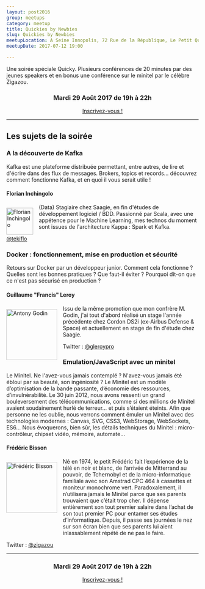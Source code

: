 ```yaml
---
layout: post2016
group: meetups
category: meetup
title: Quickies by Newbies
slug: Quickies by Newbies
meetupLocation: A Seine Innopolis, 72 Rue de la République, Le Petit Quevilly
meetupDate: 2017-07-12 19:00

---
```


Une soirée spéciale Quicky. Plusieurs conférences de 20 minutes par des jeunes speakers et en bonus une conférence sur le minitel par le célèbre Zigazou.

<div style="text-align: center;">
  <h3>Mardi 29 Août 2017 de 19h à 22h</h3>
  <p>
    <a class="button" target="_blank" href="http://meetu.ps/c/3dJFv/B5s8T/f">
      Inscrivez-vous !
    </a>
  </p>
</div>

----

## Les sujets de la soirée

### A la découverte de Kafka

<p>Kafka est une plateforme distribuée permettant, entre autres, de lire et d'écrire dans des flux de messages. Brokers, topics et records... découvrez comment fonctionne Kafka, et en quoi il vous serait utile !</p>

#### Florian Inchingolo

<img src="../../assets/img/2017/florian.png" alt="Florian Inchingolo" width="70" style="float: left; margin: 10px 15px 0px 0px;"/>

<p style="overflow: auto;">(Data) Stagiaire chez Saagie, en fin d'études de développement logiciel / BDD.
                           Passionné par Scala, avec une appétence pour le Machine Learning, mes technos du moment sont issues de l'architecture Kappa : Spark et Kafka.</p>
<a href="https://twitter.com/tekiflo">@tekiflo</a>


### Docker : fonctionnement, mise en production et sécurité

<p>Retours sur Docker par un développeur junior. Comment cela fonctionne ? Quelles sont les bonnes pratiques ? Que faut-il éviter ? Pourquoi dit-on que ce n'est pas sécurisé en production ?</p>

#### Guillaume "Francis" Leroy

<img src="../../assets/img/2017/gleroy.jpg" alt="Antony Godin" width="133" style="float: left; margin: 10px 15px 0px 0px;"/>

Issu de la même promotion que mon confrère M. Godin, j'ai tout d'abord réalisé un stage l'année précédente chez Cordon DS2i (ex-Airbus Defense & Space) et actuellement en stage de fin d'étude chez Saagie.

Twitter : [@gleroypro](https://twitter.com/gleroypro)

### Emulation/JavaScript avec un minitel

Le Minitel.
Ne l'avez-vous jamais contemplé ? N'avez-vous jamais été ébloui par sa beauté, son ingéniosité ? Le Minitel est un modèle d’optimisation de la bande passante, d’économie des ressources, d’invulnérabilité.
Le 30 juin 2012, nous avons ressenti un grand bouleversement des télécommunications, comme si des millions de Minitel avaient soudainement hurlé de terreur… et puis s’étaient éteints. 
Afin que personne ne les oublie, nous verrons comment émuler un Minitel avec des technologies modernes : Canvas, SVG, CSS3, WebStorage, WebSockets, ES6…
Nous évoquerons, bien sûr, les détails techniques du Minitel : micro-contrôleur, chipset vidéo, mémoire, automate…


#### Frédéric Bisson


<img src="https://pbs.twimg.com/profile_images/466834244266770432/Wc87gQBY_400x400.png" alt="Frédéric Bisson" width="133" style="float: left; margin: 10px 15px 0px 0px;"/>

<p style="overflow: auto;">Né en 1974, le petit Frédéric fait l’expérience de la télé en noir et blanc, de l’arrivée de Mitterrand au pouvoir, de Tchernobyl et de la micro-informatique familiale avec son Amstrad CPC 464 à cassettes et moniteur monochrome vert. Paradoxalement, il n’utilisera jamais le Minitel parce que ses parents trouvaient que c’était trop cher. Il dépense entièrement son tout premier salaire dans l’achat de son tout premier PC pour entamer ses études d’informatique. Depuis, il passe ses journées le nez sur son écran bien que ses parents lui aient inlassablement répété de ne pas le faire.</p>

Twitter : [@zigazou](https://twitter.com/zigazou)

----

<div style="text-align: center;">
  <h3>Mardi 29 Août 2017 de 19h à 22h</h3>
    <p>
      <a class="button" target="_blank" href="http://meetu.ps/c/3dJFv/B5s8T/f">
        Inscrivez-vous !
      </a>
    </p>  
</div>
